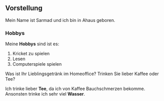 ## Vorstellung
Mein Name ist Sarmad und ich bin in Ahaus geboren. 

### Hobbys
Meine **Hobbys** sind ist es:
1. Kricket zu spielen
2. Lesen
3. Computerspiele spielen

Was ist Ihr Lieblingsgetränk im Homeoffice? Trinken Sie lieber Kaffee oder Tee?

Ich trinke lieber **Tee**, da ich von Kaffee Bauchschmerzen bekomme. Ansonsten trinke ich sehr viel **Wasser**. 
